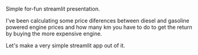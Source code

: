 Simple for-fun streamlit presentation.

I've been calculating some price diferences between diesel and gasoline powered engine prices and how many km you have to do to get the return by buying the more expensive engine.

Let's make a very simple streamlit app out of it.